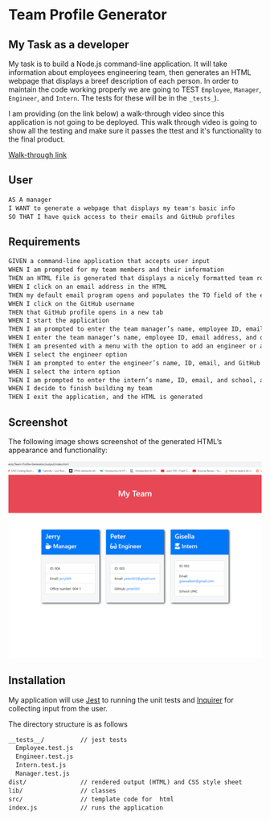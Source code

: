 # Team Profile Generator

## My Task as a developer

My task is to build a Node.js command-line application. It will take information about employees engineering team, then generates an HTML webpage that displays a breef description of each person. In order to maintain the code working properly we are going to TEST `Employee`, `Manager`, `Engineer`, and `Intern`. The tests for these will be in the `_tests_`). 

I am providing (on the link below) a walk-through video since this application is not going to be deployed. This walk through video is going to show all the testing and make sure it passes the ttest and it's functionality to the final product.

[Walk-through link](https://www.youtube.com/watch?v=OuBmslkA-uA)

## User 

```md
AS A manager
I WANT to generate a webpage that displays my team's basic info
SO THAT I have quick access to their emails and GitHub profiles
```

## Requirements

```md
GIVEN a command-line application that accepts user input
WHEN I am prompted for my team members and their information
THEN an HTML file is generated that displays a nicely formatted team roster based on user input
WHEN I click on an email address in the HTML
THEN my default email program opens and populates the TO field of the email with the address
WHEN I click on the GitHub username
THEN that GitHub profile opens in a new tab
WHEN I start the application
THEN I am prompted to enter the team manager’s name, employee ID, email address, and office number
WHEN I enter the team manager’s name, employee ID, email address, and office number
THEN I am presented with a menu with the option to add an engineer or an intern or to finish building my team
WHEN I select the engineer option
THEN I am prompted to enter the engineer’s name, ID, email, and GitHub username, and I am taken back to the menu
WHEN I select the intern option
THEN I am prompted to enter the intern’s name, ID, email, and school, and I am taken back to the menu
WHEN I decide to finish building my team
THEN I exit the application, and the HTML is generated
```

## Screenshot

The following image shows screenshot of the generated HTML’s appearance and functionality:

![Screenshot](./assets/images/Screenshot-Team-Profile-Generator.png)


## Installation
My application will use [Jest](https://www.npmjs.com/package/jest) to running the unit tests and [Inquirer](https://www.npmjs.com/package/inquirer) for collecting input from the user. 

The directory structure is as follows

```md
__tests__/			// jest tests
  Employee.test.js
  Engineer.test.js
  Intern.test.js
  Manager.test.js
dist/               // rendered output (HTML) and CSS style sheet
lib/				// classes
src/				// template code for  html
index.js			// runs the application
```

 
